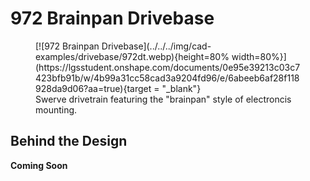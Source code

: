 <meta property="og:title" content="Drivebase CAD Example: 972's Brainpan">
<meta property="og:type" content="website">
<meta property="og:url" content="https://www.frcdesign.org/cad-examples/drivebase/examples/brainpan/">
<meta property="og:image" content="https://www.frcdesign.org/img/cad-examples/drivebase/972dt.webp">
<meta name="theme-color" content="#4CAE4F">
<meta name="twitter:card" content="summary_large_image">

# 972 Brainpan Drivebase

<figure markdown="span">
[![972 Brainpan Drivebase](../../../img/cad-examples/drivebase/972dt.webp){height=80% width=80%}](https://lgsstudent.onshape.com/documents/0e95e39213c03c7423bfb91b/w/4b99a31cc58cad3a9204fd96/e/6abeeb6af28f118928da9d06?aa=true){target = "_blank"}
<figcaption>Swerve drivetrain featuring the "brainpan" style of electroncis mounting.</figcaption>
</figure>

## Behind the Design
**Coming Soon**

